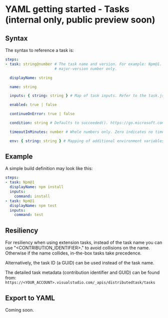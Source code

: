 # YAML getting started - Tasks (internal only, public preview soon)

## Syntax

The syntax to reference a task is:

```yaml
steps:
- task: string@number # The task name and version. For example: Npm@1. The version must indicate the
                      # major-version number only.

  displayName: string

  name: string

  inputs: { string: string } # Map of task inputs. Refer to the task.json. TODO export to YAML.

  enabled: true | false

  continueOnError: true | false

  condition: string # Defaults to succeeded(). https://go.microsoft.com/fwlink/?linkid=842996

  timeoutInMinutes: number # Whole numbers only. Zero indicates no timeout.

  env: { string: string } # Mapping of additional environment variables to set for the scope of the task.
```

## Example

A simple build definition may look like this:

```yaml
steps:
- task: Npm@1
  displayName: npm install
  inputs:
    command: install
- task: Npm@1
  displayName: npm test
  inputs:
    command: test
```

## Resiliency

For resiliency when using extension tasks, instead of the task name you can use
"<CONTRIBUTION_IDENTIFIER>.<NAME>" to avoid collisions on the name. Otherwise
if the name collides, in-the-box tasks take precedence.

Alternatively, the task ID (a GUID) can be used instead of the task name.

The detailed task metadata (contribution identifier and GUID) can be found from:
`https://<YOUR_ACCOUNT>.visualstudio.com/_apis/distributedtask/tasks`

## Export to YAML

Coming soon.
